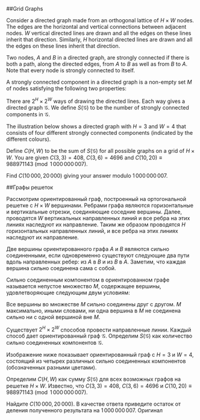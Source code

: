 ##Grid Graphs


Consider a directed graph made from an orthogonal lattice of $H\times W$ nodes. 
The edges are the horizontal and vertical connections between adjacent nodes.
$W$ vertical directed lines are drawn and all the edges on these lines inherit that direction. Similarly, $H$ horizontal directed lines are drawn and all the edges on these lines inherit that direction.


Two nodes, $A$ and $B$ in a directed graph, are strongly connected if there is both a path, along the directed edges, from $A$ to $B$ as well as from $B$ to $A$. Note that every node is strongly connected to itself.


A strongly connected component in a directed graph is a non-empty set $M$ of nodes satisfying the following two properties:


There are $2^H\times 2^W$ ways of drawing the directed lines. Each way gives a directed graph $\mathcal{G}$. We define $S(\mathcal{G})$ to be the number of strongly connected components in $\mathcal{G}$.


The illustration below shows a directed graph with $H=3$ and $W=4$ that consists of four different strongly connected components (indicated by the different colours).


Define $C(H,W)$ to be the sum of $S(\mathcal{G})$ for all possible graphs on a grid of $H\times W$. You are given $C(3,3) = 408$, $C(3,6) = 4696$ and $C(10,20) \equiv 988971143 \pmod{1\,000\,000\,007}$.


Find $C(10\,000,20\,000)$ giving your answer modulo $1\,000\,000\,007$.

##Графы решеток


Рассмотрим ориентированный граф, построенный на ортогональной решетке с $H\times W$ вершинами. Ребрами графа являются горизонтальные и вертикальные отрезки, соединяющие соседние вершины. Далее, проводятся $W$ вертикальных направленных линий и все ребра на этих линиях наследуют их направление. Таким же образом проводятся $H$ горизонтальных направленных линий, и все ребра на этих линиях наследуют их направление.


Две вершины ориентированного графа $A$ и $B$ являются сильно соединенными, если одновременно существуют следующие два пути вдоль направленных ребер: из $A$ в $B$ и из $B$ в $A$. Заметим, что каждая вершина сильно соединена сама с собой.


Сильно соединенным компонентом в ориентированном графе называется непустое множество $M$, содержащее вершины, удовлетворяющие следующим двум условиям:


Все вершины во множестве $M$ сильно соединены друг с другом.
$M$ максимально, иными словами, ни одна вершина в $M$ не соединена сильно ни с одной вершиной вне $M$.


Существует $2^H\times 2^W$ способов провести направленные линии. Каждый способ дает ориентированный граф $\mathcal{G}$. Определим $S(\mathcal{G})$ как количество сильно соединенных компонентов $\mathcal{G}$.


Изображение ниже показывает ориентированный граф с $H=3$ и $W=4$, состоящий из четырех различных сильно соединенных компонентов (обозначенных разными цветами).




Определим $C(H,W)$ как сумму $S(\mathcal{G})$ для всех возможных графов на решетке $H\times W$. Известно, что $C(3,3) = 408$, $C(3,6) = 4696$ и $C(10,20) \equiv 988971143 \pmod{1\,000\,000\,007}$.


Найдите $C(10\,000,20\,000)$. В качестве ответа приведите остаток от деления полученного результата на  $1\,000\,000\,007$.
 Оригинал

